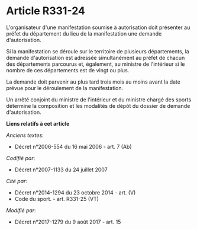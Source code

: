 # Article R331-24

L'organisateur d'une manifestation soumise à autorisation doit présenter au préfet du département du lieu de la manifestation
une demande d'autorisation.

Si la manifestation se déroule sur le territoire de plusieurs départements, la demande d'autorisation est adressée
simultanément au préfet de chacun des départements parcourus et, également, au ministre de l'intérieur si le nombre de ces
départements est de vingt ou plus.

La demande doit parvenir au plus tard trois mois au moins avant la date prévue pour le déroulement de la manifestation.

Un arrêté conjoint du ministre de l'intérieur et du ministre chargé des sports détermine la composition et les modalités de
dépôt du dossier de demande d'autorisation.

**Liens relatifs à cet article**

_Anciens textes_:

  - Décret n°2006-554 du 16 mai 2006 - art. 7 (Ab)

_Codifié par_:

  - Décret n°2007-1133 du 24 juillet 2007

_Cité par_:

  - Décret n°2014-1294 du 23 octobre 2014 - art. (V)
  - Code du sport. - art. R331-25 (VT)

_Modifié par_:

  - Décret n°2017-1279 du 9 août 2017 - art. 15
